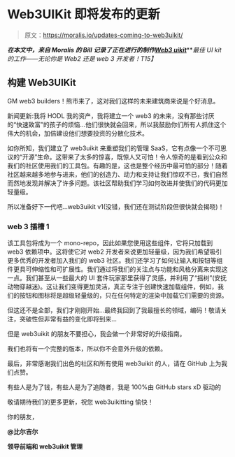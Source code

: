 # Web3UIKit 即将发布的更新

> 原文：<https://moralis.io/updates-coming-to-web3uikit/>

***在本文中，来自 Moralis 的 Bill 记录了正在进行的制作***[***Web3 uikit***](https://github.com/web3ui/web3uikit)***最佳 UI kit 的工作——无论你是 Web2 还是 web 3 开发者！*T15】**

## 构建 Web3UIKit

GM web3 builders！熊市来了，这对我们这样的未来建筑商来说是个好消息。

新闻更新:我将 HODL 我的资产，我将建立一个 web3 的未来，没有那些讨厌的“快速致富”的孩子的烦恼…他们很快就会回来，所以我鼓励你们所有人抓住这个伟大的机会，加倍建设他们想要投资的分散化技术。

如你所知，我们建立了 web3uikit 来重塑我们的管理 SaaS，它有点像一个不可思议的“开源”生命。这带来了太多的惊喜，既惊人又可怕！令人惊奇的是看到公众和我们的社区使用我们的工具包。有趣的是，这也是整个经历中最可怕的部分！随着社区越来越多地参与进来，他们的创造力、动力和支持让我们惊叹不已，我们自然而然地发现并解决了许多问题。该社区帮助我们学习如何改进并使我们的代码更加轻量级。

所以准备好下一代吧…web3uikit v1(没错，我们还在测试阶段但很快就会揭晓)！

### web 3 插槽 1

该工具包将成为一个 mono-repo，因此如果您使用这些组件，它将只加载到 web3 依赖项中。这将使它对 web2 开发者来说更加轻量级，因为我们希望吸引更多优秀的开发者加入我们的 web3 社区。我们还学习了如何让输入和按钮等组件更具可伸缩性和可扩展性。我们通过将我们的关注点与功能和风格分离来实现这一点。我们甚至从一些最大的 UI 套件玩家那里获得了灵感，并利用了“摇树”(安抚动物穿越迷)。这让我们变得更加灵活，真正专注于创建快速加载组件，例如，我们的按钮和图标将是超级轻量级的，只在任何特定的渲染中加载它们需要的资源。

但这还不是全部，我们才刚刚开始…最终我回到了我最擅长的领域，编码！敬请关注，突破性但非常有益的变化即将到来…

但是 web3uikit 的朋友不要担心，我会做一个非常好的升级指南。

我们也将有一个完整的版本，所以你不会意外升级的依赖。

最后，非常感谢我们出色的社区和所有使用 web3uikit 的人，请在 GitHub 上为我们点赞。

有些人是为了钱，有些人是为了追随者，我是 100%由 GitHub stars xD 驱动的

敬请期待我们的更多更新，祝您 web3uikitting 愉快！

你的朋友，

**@比尔吉尔**

**领导前端和 web3uikit 管理**